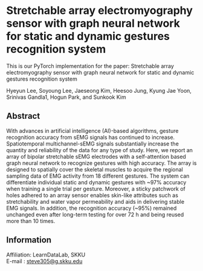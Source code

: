 # Stretchable array electromyography sensor with graph neural network for static and dynamic gestures recognition system


This is our PyTorch implementation for the paper: Stretchable array electromyography sensor with graph neural network for static and dynamic gestures recognition system

Hyeyun Lee, Soyoung Lee, Jaeseong Kim, Heesoo Jung, Kyung Jae Yoon, Srinivas Gandla1, Hogun Park, and Sunkook Kim

## Abstract

With advances in artificial intelligence (AI)-based algorithms, gesture recognition accuracy from sEMG signals has continued to increase. Spatiotemporal multichannel-sEMG signals substantially increase the quantity and reliability of the data for any type of study. Here, we report an array of bipolar stretchable sEMG electrodes with a self-attention based graph neural network to recognize gestures with high accuracy. The array is designed to spatially cover the skeletal muscles to acquire the regional sampling data of EMG activity from 18 different gestures. The system can differentiate individual static and dynamic gestures with ~97% accuracy when training a single trial per gesture. Moreover, a sticky patchwork of holes adhered to an array sensor enables skin-like attributes such as stretchability and water vapor permeability and aids in delivering stable EMG signals. In addition, the recognition accuracy (~95%) remained unchanged even after long-term testing for over 72 h and being reused more than 10 times.

## Information

Affiliation: LearnDataLab, SKKU    
E-mail : steve305@g.skku.edu


